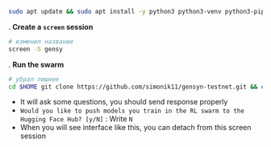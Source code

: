 ```bash
sudo apt update && sudo apt install -y python3 python3-venv python3-pip curl wget screen git lsof nano unzip
```

. **Create a `screen` session**
```bash
# изменил название
screen -S gensy
```
. **Run the swarm**
```bash
# убрал лишнее
cd $HOME git clone https://github.com/simonik11/gensyn-testnet.git && chmod +x gensyn-testnet/gensyn.sh && ./gensyn-testnet/gensyn.sh
```
- It will ask some questions, you should send response properly
- ```Would you like to push models you train in the RL swarm to the Hugging Face Hub? [y/N]``` : Write `N`
- When you will see interface like this, you can detach from this screen session

